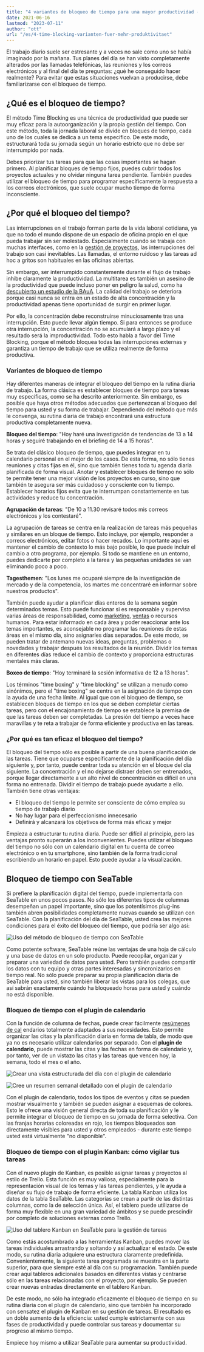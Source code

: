 ```yaml
---
title: "4 variantes de bloqueo de tiempo para una mayor productividad - SeaTable"
date: 2021-06-16
lastmod: "2023-07-11"
author: "ott"
url: "/es/4-time-blocking-varianten-fuer-mehr-produktivitaet"
---
```


El trabajo diario suele ser estresante y a veces no sale como uno se había imaginado por la mañana. Tus planes del día se han visto completamente alterados por las llamadas telefónicas, las reuniones y los correos electrónicos y al final del día te preguntas: ¿qué he conseguido hacer realmente? Para evitar que estas situaciones vuelvan a producirse, debe familiarizarse con el bloqueo de tiempo.

## ¿Qué es el bloqueo de tiempo?

El método Time Blocking es una técnica de productividad que puede ser muy eficaz para la autoorganización y la propia gestión del tiempo. Con este método, toda la jornada laboral se divide en bloques de tiempo, cada uno de los cuales se dedica a un tema específico. De este modo, estructurará toda su jornada según un horario estricto que no debe ser interrumpido por nada.

Debes priorizar tus tareas para que las cosas importantes se hagan primero. Al planificar bloques de tiempo fijos, puedes cubrir todos los proyectos actuales y no olvidar ninguna tarea pendiente. También puedes utilizar el bloqueo de tiempo para programar específicamente la respuesta a los correos electrónicos, que suele ocupar mucho tiempo de forma inconsciente.

## ¿Por qué el bloqueo del tiempo?

Las interrupciones en el trabajo forman parte de la vida laboral cotidiana, ya que no todo el mundo dispone de un espacio de oficina propio en el que pueda trabajar sin ser molestado. Especialmente cuando se trabaja con muchas interfaces, como en la [gestión de proyectos](https://seatable.io/es/projektmanagement/), las interrupciones del trabajo son casi inevitables. Las llamadas, el entorno ruidoso y las tareas ad hoc a gritos son habituales en las oficinas abiertas.

Sin embargo, ser interrumpido constantemente durante el flujo de trabajo inhibe claramente la productividad. La multitarea es también un asesino de la productividad que puede incluso poner en peligro la salud, como ha [descubierto un estudio de la BAuA](https://www.baua.de/DE/Angebote/Publikationen/Praxis/A78.pdf?__blob=publicationFile&v). La calidad del trabajo se deteriora porque casi nunca se entra en un estado de alta concentración y la productividad apenas tiene oportunidad de surgir en primer lugar.

Por ello, la concentración debe reconstruirse minuciosamente tras una interrupción. Esto puede llevar algún tiempo. Si para entonces se produce otra interrupción, la concentración no se acumulará a largo plazo y el resultado será la improductividad. Todo esto habla a favor del Time Blocking, porque el método bloquea todas las interrupciones externas y garantiza un tiempo de trabajo que se utiliza realmente de forma productiva.

### Variantes de bloqueo de tiempo

Hay diferentes maneras de integrar el bloqueo del tiempo en la rutina diaria de trabajo. La forma clásica es establecer bloques de tiempo para tareas muy específicas, como se ha descrito anteriormente. Sin embargo, es posible que haya otros métodos adecuados que pertenezcan al bloqueo del tiempo para usted y su forma de trabajar. Dependiendo del método que más le convenga, su rutina diaria de trabajo encontrará una estructura productiva completamente nueva.

**Bloqueo del tiempo**: "Hoy haré una investigación de tendencias de 13 a 14 horas y seguiré trabajando en el briefing de 14 a 15 horas".

Se trata del clásico bloqueo de tiempo, que puedes integrar en tu calendario personal en el mejor de los casos. De esta forma, no sólo tienes reuniones y citas fijas en él, sino que también tienes toda tu agenda diaria planificada de forma visual. Anotar y establecer bloques de tiempo no sólo te permite tener una mejor visión de los proyectos en curso, sino que también te asegura ser más cuidadoso y consciente con tu tiempo. Establecer horarios fijos evita que te interrumpan constantemente en tus actividades y reduce tu concentración.

**Agrupación de tareas**: "De 10 a 11.30 revisaré todos mis correos electrónicos y los contestaré".

La agrupación de tareas se centra en la realización de tareas más pequeñas y similares en un bloque de tiempo. Esto incluye, por ejemplo, responder a correos electrónicos, editar fotos o hacer recados. Lo importante aquí es mantener el cambio de contexto lo más bajo posible, lo que puede incluir el cambio a otro programa, por ejemplo. Si todo se mantiene en un entorno, puedes dedicarte por completo a la tarea y las pequeñas unidades se van eliminando poco a poco.

**Tagesthemen**: "Los lunes me ocuparé siempre de la investigación de mercado y de la competencia, los martes me concentraré en informar sobre nuestros productos".

También puede ayudar a planificar días enteros de la semana según determinados temas. Esto puede funcionar si es responsable y supervisa varias áreas de responsabilidad, como [marketing](https://seatable.io/es/marketing/), [ventas](https://seatable.io/es/vertrieb/) o recursos humanos. Para estar informado en cada área y poder reaccionar ante los temas importantes, es aconsejable no programar las reuniones de estas áreas en el mismo día, sino asignarles días separados. De este modo, se pueden tratar de antemano nuevas ideas, preguntas, problemas o novedades y trabajar después los resultados de la reunión. Dividir los temas en diferentes días reduce el cambio de contexto y proporciona estructuras mentales más claras.

**Boxeo de tiempo**: "Hoy terminaré la sesión informativa de 12 a 13 horas".

Los términos "time boxing" y "time blocking" se utilizan a menudo como sinónimos, pero el "time boxing" se centra en la asignación de tiempo con la ayuda de una fecha límite. Al igual que con el bloqueo de tiempo, se establecen bloques de tiempo en los que se deben completar ciertas tareas, pero con el encajonamiento de tiempo se establece la premisa de que las tareas deben ser completadas. La presión del tiempo a veces hace maravillas y te reta a trabajar de forma eficiente y productiva en las tareas.

### ¿Por qué es tan eficaz el bloqueo del tiempo?

El bloqueo del tiempo sólo es posible a partir de una buena planificación de las tareas. Tiene que ocuparse específicamente de la planificación del día siguiente y, por tanto, puede centrar toda su atención en el bloque del día siguiente. La concentración y el no dejarse distraer deben ser entrenados, porque llegar directamente a un alto nivel de concentración es difícil en una forma no entrenada. Dividir el tiempo de trabajo puede ayudarte a ello. También tiene otras ventajas:

- El bloqueo del tiempo le permite ser consciente de cómo emplea su tiempo de trabajo diario
- No hay lugar para el perfeccionismo innecesario
- Definirá y alcanzará los objetivos de forma más eficaz y mejor

Empieza a estructurar tu rutina diaria. Puede ser difícil al principio, pero las ventajas pronto superarán a los inconvenientes. Puedes utilizar el bloqueo del tiempo no sólo con un calendario digital en tu cuenta de correo electrónico o en tu smartphone, sino también de la forma tradicional escribiendo un horario en papel. Esto puede ayudar a la visualización.

## Bloqueo de tiempo con SeaTable

Si prefiere la planificación digital del tiempo, puede implementarla con SeaTable en unos pocos pasos. No sólo los diferentes tipos de columnas desempeñan un papel importante, sino que los potentísimos plug-ins también abren posibilidades completamente nuevas cuando se utilizan con SeaTable. Con la planificación del día de SeaTable, usted crea las mejores condiciones para el éxito del bloqueo del tiempo, que podría ser algo así:

![Uso del método de bloqueo de tiempo con SeaTable](https://seatable.de/wp-content/uploads/2021/06/Calendar-Basic-View.jpg)

Como potente software, SeaTable reúne las ventajas de una hoja de cálculo y una base de datos en un solo producto. Puede recopilar, organizar y preparar una variedad de datos para usted. Pero también puedes compartir los datos con tu equipo y otras partes interesadas y sincronizarlos en tiempo real. No sólo puede preparar su propia planificación diaria de SeaTable para usted, sino también liberar las vistas para los colegas, que así sabrán exactamente cuándo ha bloqueado horas para usted y cuándo no está disponible.

### Bloqueo de tiempo con el plugin de calendario

Con la función de columna de fechas, puede crear fácilmente [resúmenes de cal](https://seatable.io/es/docs/handbuch/seatable-nutzen/ansichten/) endarios totalmente adaptados a sus necesidades. Esto permite organizar las citas y la planificación diaria en forma de tabla, de modo que ya no es necesario utilizar calendarios por separado. Con el **plugin de calendario**, puede mostrar las citas y las fechas en forma de calendario y, por tanto, ver de un vistazo las citas y las tareas que vencen hoy, la semana, todo el mes o el año.

![Crear una vista estructurada del día con el plugin de calendario](https://seatable.de/wp-content/uploads/2021/06/Daily-View.jpg)

![Cree un resumen semanal detallado con el plugin de calendario](https://seatable.de/wp-content/uploads/2021/06/Weekly-View.jpg)

Con el plugin de calendario, todos los tipos de eventos y citas se pueden mostrar visualmente y también se pueden asignar a esquemas de colores. Esto le ofrece una visión general directa de toda su planificación y le permite integrar el bloqueo de tiempo en su jornada de forma selectiva. Con las franjas horarias coloreadas en rojo, los tiempos bloqueados son directamente visibles para usted y otros empleados - durante este tiempo usted está virtualmente "no disponible".

### Bloqueo de tiempo con el plugin Kanban: cómo vigilar tus tareas

Con el nuevo plugin de Kanban, es posible asignar tareas y proyectos al estilo de Trello. Esta función es muy valiosa, especialmente para la representación visual de los temas y las tareas pendientes, y le ayuda a diseñar su flujo de trabajo de forma eficiente. La tabla Kanban utiliza los datos de la tabla SeaTable. Las categorías se crean a partir de las distintas columnas, como la de selección única. Así, el tablero puede utilizarse de forma muy flexible en una gran variedad de ámbitos y se puede prescindir por completo de soluciones externas como Trello.

![Uso del tablero Kanban en SeaTable para la gestión de tareas](https://seatable.de/wp-content/uploads/2021/06/Kanban.jpg)

Como estás acostumbrado a las herramientas Kanban, puedes mover las tareas individuales arrastrando y soltando y así actualizar el estado. De este modo, su rutina diaria adquiere una estructura claramente predefinida. Convenientemente, la siguiente tarea programada se muestra en la parte superior, para que siempre esté al día con su programación. También puede crear aquí tableros adicionales basados en diferentes vistas y centrarse sólo en las tareas relacionadas con el proyecto, por ejemplo. Se pueden crear nuevas entradas directamente en el tablero Kanban.

De este modo, no sólo ha integrado eficazmente el bloqueo de tiempo en su rutina diaria con el plugin de calendario, sino que también ha incorporado con sensatez el plugin de Kanban en su gestión de tareas. El resultado es un doble aumento de la eficiencia: usted cumple estrictamente con sus fases de productividad y puede controlar sus tareas y documentar su progreso al mismo tiempo.

Empiece hoy mismo a utilizar SeaTable para aumentar su productividad.
